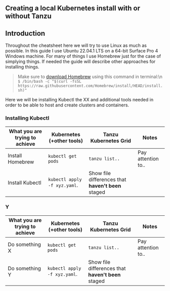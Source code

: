 ## Creating a local Kubernetes install with or without Tanzu

## Introduction
Throughout the cheatsheet here we will try to use Linux as much as possible. In this guide I use Ubuntu 22.04.1 LTS on a 64-bit Surface Pro 4 Windows machine. For many of things I use Homebrew just for the case of simplying things. If needed the guide will describe other approaches for installing things.

> Make sure to [download Homebrew](https://brew.sh/) using this command in terminal:\n
> ```$ /bin/bash -c "$(curl -fsSL https://raw.githubusercontent.com/Homebrew/install/HEAD/install.sh)"```

Here we will be installing Kubectl the XX and additional tools needed in order to be able to host and create clusters and containers.

### Installing Kubectl
| What you are trying to achieve | Kubernetes (+other tools) | Tanzu Kubernetes Grid | Notes |
| --- | --- | --- | --- |
| Install Homebrew | `kubectl get pods` | `tanzu list..`| Pay attention to.. |
| Install Kubectl | `kubectl apply -f xyz.yaml`. | Show file differences that **haven't been** staged |

### Y
| What you are trying to achieve | Kubernetes (+other tools) | Tanzu Kubernetes Grid | Notes |
| --- | --- | --- | --- |
| Do something X | `kubectl get pods` | `tanzu list..`| Pay attention to.. |
| Do something Y | `kubectl apply -f xyz.yaml`. | Show file differences that **haven't been** staged |

